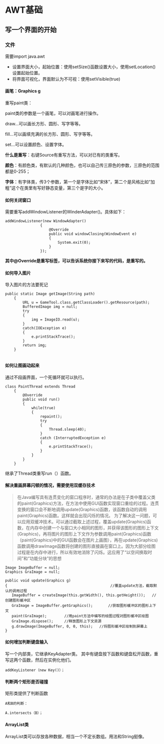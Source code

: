 # AWT基础
## 写一个界面的开始
### 文件
需要import java.awt
- 设置界面大小，起始位置：使用setSize()函数设置大小，使用setLocation()设置起始位置。
- 将界面可视化，界面默认为不可视：使用setVisible(true)
#### 画笔：Graphics g
重写paint类：

paint类的参数是一个画笔，可以对画笔进行操作。

draw...可以画长方形、圆形、写字等等。

fill...可以画填充满的长方形、圆形、写字等等。

set...可以设置颜色、设置字体。

**什么是重写**：右键Source有重写方法，可以对已有的类重写。

**颜色**：有颜色类，有默认的几种颜色，也可以自己传三原色的参数，三原色的范围都是0-255；

**字体**：有字体类，传3个参数，第一个是字体比如“宋体”，第二个是风格比如“加粗”这个在类里有写好静态变量，第三个是字的大小。

#### 如何关闭窗口
需要重写addWindowListener的WinderAdapter()。具体如下：
```
addWindowListener(new WindowAdapter()
				{
					@Override
					public void windowClosing(WindowEvent e)
					{
						System.exit(0);
					}
				});
```
**其中@Override是重写标签，可以告诉系统你接下来写的代码，是重写的。**
#### 如何导入图片
导入图片的方法要死记
```
public static Image getImage(String path)
	{
		URL u = GameTool.class.getClassLoader().getResource(path);
		BufferedImage img = null;
		try
		{
			img = ImageIO.read(u);
		}
		catch(IOException e)
		{
			e.printStackTrace();
		}
		return img;
	}


```
#### 如何让图画动起来
通过不段画界面，一个死循环就可以执行。
```
class PaintThread extends Thread
	{
		@Override
		public void run() 
		{
			while(true)
			{
				repaint();
				try 
				{
					Thread.sleep(40);
				}
				catch (InterruptedException e) 
				{
					e.printStackTrace();
				}
			}
		}
	}
```
继承了Thread类重写run（）函数。

#### 解决重画屏幕闪顿的情况，需要使用双缓存技术

> 在Java编写具有连贯变化的窗口程序时，通常的办法是在子类中覆盖父类的paint(Graphics)方法，在方法中使用GUI函数实现窗口重绘的过程。连贯变换的窗口会不断地调用update(Graphics)函数，该函数自动的调用paint(Graphics)函数。这样就会出现闪烁的情况。
为了解决这一问题，可以应用双缓冲技术。可以通过截取上述过程，覆盖update(Graphics)函数，在内存中创建一个与窗口大小相同的图形，并获得该图形的图形上下文(Graphics)，再将图片的图形上下文作为参数调用paint(Graphics)函数（paint(Graphics)中的GUI函数会在图片上画图），再在update(Graphics)函数调用drawImage函数将创建的图形直接画在窗口上。因为大部分绘图过程是在内存中进行，所以有效地消除了闪烁。这应用了“以空间换取时间”和“功能分块”的思想
 
 ```
Image ImageBuffer = null;  
Graphics GraImage = null;  
  
public void update(Graphics g)
{                                               //覆盖update方法，截取默认的调用过程  
    ImageBuffer = createImage(this.getWidth(), this.getHeight());   //创建图形缓冲区  
    GraImage = ImageBuffer.getGraphics();       //获取图形缓冲区的图形上下文  
    paint(GraImage);        //用paint方法中编写的绘图过程对图形缓冲区绘图  
    GraImage.dispose();     //释放图形上下文资源  
    g.drawImage(ImageBuffer, 0, 0, this);   //将图形缓冲区绘制到屏幕上  
}  
```
#### 如何增加判断键盘输入
写一个内部类，它继承KeyAdapter类。
其中有键盘按下函数和键盘松开函数，重写这两个函数，然后在实例化他们。
```
addKeyListener（new Key()）；
```

#### 判断两个矩形是否碰撞
矩形类提供了判断函数
```
A和B的判断：

A.intersects（B）；
```
#### ArrayList类
ArrayList类可以存放各种数据，相当一个不定长数组。用法和String挺像。
